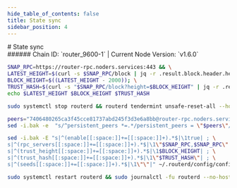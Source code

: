 ```yaml
---
hide_table_of_contents: false
title: State sync
sidebar_position: 4
---
```


<div class="h1-with-icon icon-router">
# State sync
</div>
###### Chain ID: `router_9600-1` | Current Node Version: `v1.6.0`

```bash
SNAP_RPC=https://router-rpc.noders.services:443 && \
LATEST_HEIGHT=$(curl -s $SNAP_RPC/block | jq -r .result.block.header.height); \
BLOCK_HEIGHT=$((LATEST_HEIGHT - 2000)); \
TRUST_HASH=$(curl -s "$SNAP_RPC/block?height=$BLOCK_HEIGHT" | jq -r .result.block_id.hash) && \
echo $LATEST_HEIGHT $BLOCK_HEIGHT $TRUST_HASH
```
```bash
sudo systemctl stop routerd && routerd tendermint unsafe-reset-all --home ~/.routerd --keep-addr-book
```
```bash
peers="7406480265ca3f45cce81737abd245f3d3e6a8bb@router-rpc.noders.services:23756"
sed -i.bak -e  "s/^persistent_peers *=.*/persistent_peers = \"$peers\"/" ~/.routerd/config/config.toml
```
```bash
sed -i.bak -E "s|^(enable[[:space:]]+=[[:space:]]+).*$|\1true| ; \
s|^(rpc_servers[[:space:]]+=[[:space:]]+).*$|\1\"$SNAP_RPC,$SNAP_RPC\"| ; \
s|^(trust_height[[:space:]]+=[[:space:]]+).*$|\1$BLOCK_HEIGHT| ; \
s|^(trust_hash[[:space:]]+=[[:space:]]+).*$|\1\"$TRUST_HASH\"| ; \
s|^(seeds[[:space:]]+=[[:space:]]+).*$|\1\"\"|" ~/.routerd/config/config.toml
```
```bash
sudo systemctl restart routerd && sudo journalctl -fu routerd --no-hostname -o cat
```
